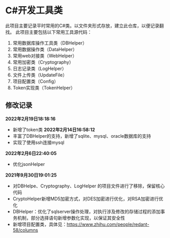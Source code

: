 # C#开发工具类

此项目主要记录平时常用的C#类。以文件夹形式存放，建立此仓库，以便记录翻找。
此项目主要包括以下常用工具源代码：
1. 常用数据库操作工具类（DBHelper）
2. 常用数据操作类（DataHelper）
3. 常用web对接类（WebHelper）
4. 常用加密类（Cryptography）
5. 日志记录类（LogHelper）
6. 文件上传类（UpdateFile）
7. 项目配置类（Config）
8. Token实现类（TokenHelper）

## 修改记录
**2022年2月19日18:18:16**
- 新增了token类
 **2022年2月14日16:58:12**
- 丰富了DBHelper的支持，新增了sqlite、mysql、oracle数据库的支持
- 实现了使用ssh连接mysql

**2022年2月6日22:40:05**
- 优化jsonHelper

**2021年9月30日19:01:25**
- 对DBHelpe、Cryptography、LogHelper 的项目文件进行了移除，保留核心代码
- CryptoHelper新增MD5加密方式，对DES加密进行优化，对RSA加密进行优化
- DBHelper：优化了sqlserver操作处理，对执行涉及修改的存储过程的添加事务机制，部分选择语句新增参数化实现，以保证其安全性
- 新增项目配置类，具体见：https://www.zhihu.com/people/redant-58/columns
